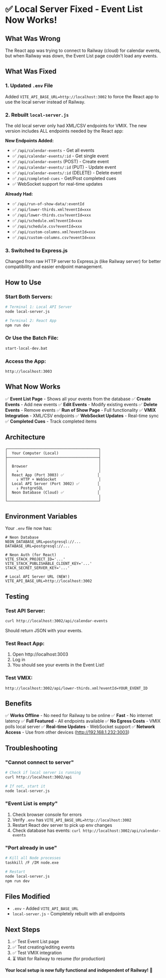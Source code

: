 # ✅ Local Server Fixed - Event List Now Works!

## What Was Wrong

The React app was trying to connect to Railway (cloud) for calendar events, but when Railway was down, the Event List page couldn't load any events.

## What Was Fixed

### 1. **Updated `.env` File**
Added `VITE_API_BASE_URL=http://localhost:3002` to force the React app to use the local server instead of Railway.

### 2. **Rebuilt `local-server.js`**
The old local server only had XML/CSV endpoints for VMIX. The new version includes ALL endpoints needed by the React app:

**New Endpoints Added:**
- ✅ `/api/calendar-events` - Get all events
- ✅ `/api/calendar-events/:id` - Get single event
- ✅ `/api/calendar-events` (POST) - Create event
- ✅ `/api/calendar-events/:id` (PUT) - Update event
- ✅ `/api/calendar-events/:id` (DELETE) - Delete event
- ✅ `/api/completed-cues` - Get/Post completed cues
- ✅ WebSocket support for real-time updates

**Already Had:**
- ✅ `/api/run-of-show-data/:eventId`
- ✅ `/api/lower-thirds.xml?eventId=xxx`
- ✅ `/api/lower-thirds.csv?eventId=xxx`
- ✅ `/api/schedule.xml?eventId=xxx`
- ✅ `/api/schedule.csv?eventId=xxx`
- ✅ `/api/custom-columns.xml?eventId=xxx`
- ✅ `/api/custom-columns.csv?eventId=xxx`

### 3. **Switched to Express.js**
Changed from raw HTTP server to Express.js (like Railway server) for better compatibility and easier endpoint management.

## How to Use

### Start Both Servers:
```bash
# Terminal 1: Local API Server
node local-server.js

# Terminal 2: React App
npm run dev
```

### Or Use the Batch File:
```bash
start-local-dev.bat
```

### Access the App:
```
http://localhost:3003
```

## What Now Works

✅ **Event List Page** - Shows all your events from the database
✅ **Create Events** - Add new events
✅ **Edit Events** - Modify existing events
✅ **Delete Events** - Remove events
✅ **Run of Show Page** - Full functionality
✅ **VMIX Integration** - XML/CSV endpoints
✅ **WebSocket Updates** - Real-time sync
✅ **Completed Cues** - Track completed items

## Architecture

```
┌─────────────────────────────────────────┐
│  Your Computer (Local)                  │
├─────────────────────────────────────────┤
│                                         │
│  Browser                                │
│    ↓                                    │
│  React App (Port 3003) ✅               │
│    ↓ HTTP + WebSocket                   │
│  Local API Server (Port 3002) ✅        │
│    ↓ PostgreSQL                         │
│  Neon Database (Cloud) ✅               │
│                                         │
└─────────────────────────────────────────┘
```

## Environment Variables

Your `.env` file now has:

```env
# Neon Database
NEON_DATABASE_URL=postgresql://...
DATABASE_URL=postgresql://...

# Neon Auth (for React)
VITE_STACK_PROJECT_ID='...'
VITE_STACK_PUBLISHABLE_CLIENT_KEY='...'
STACK_SECRET_SERVER_KEY='...'

# Local API Server URL (NEW!)
VITE_API_BASE_URL=http://localhost:3002
```

## Testing

### Test API Server:
```bash
curl http://localhost:3002/api/calendar-events
```

Should return JSON with your events.

### Test React App:
1. Open http://localhost:3003
2. Log in
3. You should see your events in the Event List!

### Test VMIX:
```
http://localhost:3002/api/lower-thirds.xml?eventId=YOUR_EVENT_ID
```

## Benefits

✅ **Works Offline** - No need for Railway to be online
✅ **Fast** - No internet latency
✅ **Full Featured** - All endpoints available
✅ **No Egress Costs** - VMIX polls local server
✅ **Real-time Updates** - WebSocket support
✅ **Network Access** - Use from other devices (http://192.168.1.232:3003)

## Troubleshooting

### "Cannot connect to server"
```bash
# Check if local server is running
curl http://localhost:3002/api

# If not, start it
node local-server.js
```

### "Event List is empty"
1. Check browser console for errors
2. Verify `.env` has `VITE_API_BASE_URL=http://localhost:3002`
3. Restart React dev server to pick up env changes
4. Check database has events: `curl http://localhost:3002/api/calendar-events`

### "Port already in use"
```bash
# Kill all Node processes
taskkill /F /IM node.exe

# Restart
node local-server.js
npm run dev
```

## Files Modified

- `.env` - Added `VITE_API_BASE_URL`
- `local-server.js` - Completely rebuilt with all endpoints

## Next Steps

1. ✅ Test Event List page
2. ✅ Test creating/editing events
3. ✅ Test VMIX integration
4. ⏳ Wait for Railway to resume (for production)

**Your local setup is now fully functional and independent of Railway!** 🎉

